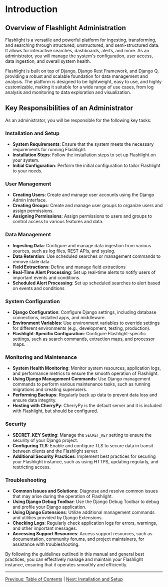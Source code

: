 # Introduction

## Overview of Flashlight Administration
Flashlight is a versatile and powerful platform for ingesting, transforming, and searching through structured, unstructured, and semi-structured data. It allows for interactive searches, dashboards, alerts, and more. As an administrator, you will manage the system's configuration, user access, data ingestion, and overall system health.

Flashlight is built on top of Django, Django Rest Framework, and Django Q, providing a robust and scalable foundation for data management and analysis. The platform is designed to be lightweight, easy to use, and highly customizable, making it suitable for a wide range of use cases, from log analysis and monitoring to data exploration and visualization.

## Key Responsibilities of an Administrator
As an administrator, you will be responsible for the following key tasks:

### Installation and Setup

- **System Requirements**: Ensure that the system meets the necessary requirements for running Flashlight.
- **Installation Steps**: Follow the installation steps to set up Flashlight on your system.
- **Initial Configuration**: Perform the initial configuration to tailor Flashlight to your needs.

### User Management

- **Creating Users**: Create and manage user accounts using the Django Admin Interface.
- **Creating Groups**: Create and manage user groups to organize users and assign permissions.
- **Assigning Permissions**: Assign permissions to users and groups to control access to various features and data.

### Data Management

- **Ingesting Data**: Configure and manage data ingestion from various sources, such as log files, REST APIs, and syslog.
- **Data Retention**: Use scheduled searches or management commands to remove stale data
- **Field Extractions**: Define and manage field extractions
- **Real-Time Alert Processing**: Set up real-time alerts to notify users of important events and conditions.
- **Scheduled Alert Processing**: Set up scheduled searches to alert based on events and conditions

### System Configuration

- **Django Configuration**: Configure Django settings, including database connections, installed apps, and middleware.
- **Environment Variables**: Use environment variables to override settings for different environments (e.g., development, testing, production).
- **Flashlight-Specific Configuration**: Configure Flashlight-specific settings, such as search commands, extraction maps, and processor maps.

### Monitoring and Maintenance

- **System Health Monitoring**: Monitor system resources, application logs, and performance metrics to ensure the smooth operation of Flashlight.
- **Using Django Management Commands**: Use Django management commands to perform various maintenance tasks, such as running migrations and creating superusers.
- **Performing Backups**: Regularly back up data to prevent data loss and ensure data integrity.
- **Hosting with CherryPy**: CherryPy is the default server and it is included with Flashlight, but should be configured.

### Security

- **SECRET_KEY Setting**: Manage the `SECRET_KEY` setting to ensure the security of your Django project.
- **Configuring TLS**: Enable and configure TLS to secure data in transit between clients and the Flashlight server.
- **Additional Security Practices**: Implement best practices for securing your Flashlight instance, such as using HTTPS, updating regularly, and restricting access.

### Troubleshooting

- **Common Issues and Solutions**: Diagnose and resolve common issues that may arise during the operation of Flashlight.
- **Using Django Debug Toolbar**: Use the Django Debug Toolbar to debug and profile your Django application.
- **Using Django Extensions**: Utilize additional management commands and utilities provided by Django Extensions.
- **Checking Logs**: Regularly check application logs for errors, warnings, and other important messages.
- **Accessing Support Resources**: Access support resources, such as documentation, community forums, and project maintainers, for assistance with troubleshooting.

By following the guidelines outlined in this manual and general best practices, you can effectively manage and maintain your Flashlight instance, ensuring that it operates smoothly and efficiently.

---

[Previous: Table of Contents](index.md) | [Next: Installation and Setup](Installation_and_Setup.md)
